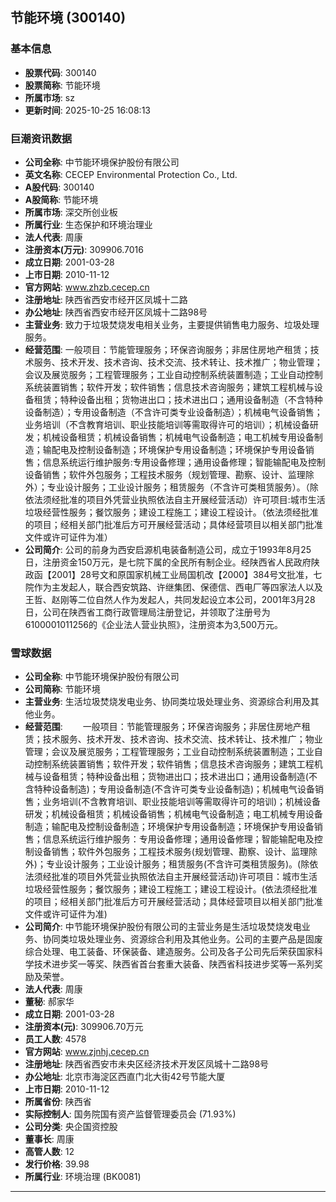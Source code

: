 ## 节能环境 (300140)

### 基本信息

- **股票代码**: 300140
- **股票简称**: 节能环境
- **所属市场**: sz
- **更新时间**: 2025-10-25 16:08:13

### 巨潮资讯数据

- **公司全称**: 中节能环境保护股份有限公司
- **英文名称**: CECEP Environmental Protection Co., Ltd.
- **A股代码**: 300140
- **A股简称**: 节能环境
- **所属市场**: 深交所创业板
- **所属行业**: 生态保护和环境治理业
- **法人代表**: 周康
- **注册资本(万元)**: 309906.7016
- **成立日期**: 2001-03-28
- **上市日期**: 2010-11-12
- **官方网站**: www.zhzb.cecep.cn
- **注册地址**: 陕西省西安市经开区凤城十二路
- **办公地址**: 陕西省西安市经开区凤城十二路98号
- **主营业务**: 致力于垃圾焚烧发电相关业务，主要提供销售电力服务、垃圾处理服务。
- **经营范围**: 一般项目：节能管理服务；环保咨询服务；非居住房地产租赁；技术服务、技术开发、技术咨询、技术交流、技术转让、技术推广；物业管理；会议及展览服务；工程管理服务；工业自动控制系统装置制造；工业自动控制系统装置销售；软件开发；软件销售；信息技术咨询服务；建筑工程机械与设备租赁；特种设备出租；货物进出口；技术进出口；通用设备制造（不含特种设备制造）；专用设备制造（不含许可类专业设备制造）；机械电气设备销售；业务培训（不含教育培训、职业技能培训等需取得许可的培训）；机械设备研发；机械设备租赁；机械设备销售；机械电气设备制造；电工机械专用设备制造；输配电及控制设备制造；环境保护专用设备制造；环境保护专用设备销售；信息系统运行维护服务:专用设备修理；通用设备修理；智能输配电及控制设备销售；软件外包服务；工程技术服务（规划管理、勘察、设计、监理除外）；专业设计服务；工业设计服务；租赁服务（不含许可类租赁服务）。（除依法须经批准的项目外凭营业执照依法自主开展经营活动）许可项目:城市生活垃圾经营性服务；餐饮服务；建设工程施工；建设工程设计。（依法须经批准的项目；经相关部门批准后方可开展经营活动；具体经营项目以相关部门批准文件或许可证件为准）
- **公司简介**: 公司的前身为西安启源机电装备制造公司，成立于1993年8月25日，注册资金150万元，是七院下属的全民所有制企业。经陕西省人民政府陕政函【2001】28号文和原国家机械工业局国机改【2000】384号文批准，七院作为主发起人，联合西安筑路、许继集团、保德信、西电厂等四家法人以及王哲、赵刚等二位自然人作为发起人，共同发起设立本公司，2001年3月28日，公司在陕西省工商行政管理局注册登记，并领取了注册号为6100001011256的《企业法人营业执照》，注册资本为3,500万元。

### 雪球数据

- **公司全称**: 中节能环境保护股份有限公司
- **公司简称**: 节能环境
- **主营业务**: 生活垃圾焚烧发电业务、协同类垃圾处理业务、资源综合利用及其他业务。
- **经营范围**: 　　一般项目：节能管理服务；环保咨询服务；非居住房地产租赁；技术服务、技术开发、技术咨询、技术交流、技术转让、技术推广；物业管理；会议及展览服务；工程管理服务；工业自动控制系统装置制造；工业自动控制系统装置销售；软件开发；软件销售；信息技术咨询服务；建筑工程机械与设备租赁；特种设备出租；货物进出口；技术进出口；通用设备制造(不含特种设备制造)；专用设备制造(不含许可类专业设备制造)；机械电气设备销售；业务培训(不含教育培训、职业技能培训等需取得许可的培训)；机械设备研发；机械设备租赁；机械设备销售；机械电气设备制造；电工机械专用设备制造；输配电及控制设备制造；环境保护专用设备制造；环境保护专用设备销售；信息系统运行维护服务：专用设备修理；通用设备修理；智能输配电及控制设备销售；软件外包服务；工程技术服务(规划管理、勘察、设计、监理除外)；专业设计服务；工业设计服务；租赁服务(不含许可类租赁服务)。(除依法须经批准的项目外凭营业执照依法自主开展经营活动)许可项目：城市生活垃圾经营性服务；餐饮服务；建设工程施工；建设工程设计。(依法须经批准的项目；经相关部门批准后方可开展经营活动；具体经营项目以相关部门批准文件或许可证件为准)
- **公司简介**: 中节能环境保护股份有限公司的主营业务是生活垃圾焚烧发电业务、协同类垃圾处理业务、资源综合利用及其他业务。公司的主要产品是固废综合处理、电工装备、环保装备、建造服务。公司及各子公司先后荣获国家科学技术进步奖一等奖、陕西省首台套重大装备、陕西省科技进步奖等一系列奖励及荣誉。
- **法人代表**: 周康
- **董秘**: 郝家华
- **成立日期**: 2001-03-28
- **注册资本(元)**: 309906.70万元
- **员工人数**: 4578
- **官方网站**: www.zjnhj.cecep.cn
- **注册地址**: 陕西省西安市未央区经济技术开发区凤城十二路98号
- **办公地址**: 北京市海淀区西直门北大街42号节能大厦
- **上市日期**: 2010-11-12
- **所属省份**: 陕西省
- **实际控制人**: 国务院国有资产监督管理委员会 (71.93%)
- **公司分类**: 央企国资控股
- **董事长**: 周康
- **高管人数**: 12
- **发行价格**: 39.98
- **所属行业**: 环境治理 (BK0081)

---